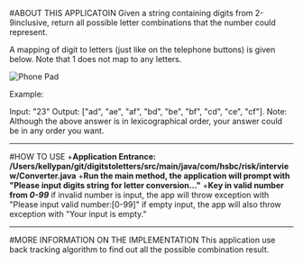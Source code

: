#ABOUT THIS APPLICATOIN
Given a string containing digits from 2-9inclusive, return all possible letter combinations that the number could represent.

A mapping of digit to letters (just like on the telephone buttons) is given below. Note that 1 does not map to any letters.

![Phone Pad](http://upload.wikimedia.org/wikipedia/commons/thumb/7/73/Telephone-keypad2.svg/200px-Telephone-keypad2.svg.png "phonepad")

Example:

Input: "23"
Output: ["ad", "ae", "af", "bd", "be", "bf", "cd", "ce", "cf"].
Note: Although the above answer is in lexicographical order, your answer could be in any order you want.

---
#HOW TO USE
+**Application Entrance: /Users/kellypan/git/digitstoletters/src/main/java/com/hsbc/risk/interview/Converter.java**
+**Run the main method, the application will prompt with "Please input digits string for letter conversion..."**
+**Key in valid number from *0-99***
   if invalid number is input, the app will throw exception with "Please input valid number:[0-99]"
   if empty input, the app will also throw exception with "Your input is empty."


---
#MORE INFORMATION ON THE IMPLEMENTATION
This application use back tracking algorithm to find out all the possible combination result.